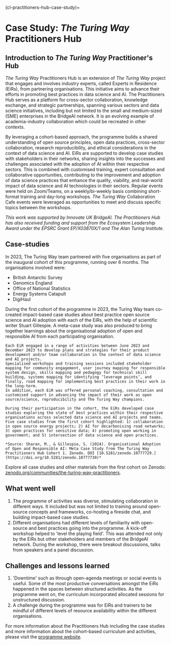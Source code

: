 (cl-practitioners-hub-case-study)=
# Case Study: _The Turing Way_ Practitioners Hub 
<!--
Figure build is failing, this needs to be fixed
```{figure} ../figures/practitioners-hub-experts.*
---
height: 400px
name: practitioners-hub-experts
alt: Cartoon-like sketch with text at the top in an arc reading "practitioners hub - experts in residence". The Turing Way logo is featured in the centre. Around the logo is a thick oval with different colour bands, each with an image. These include a heart, a tree, a car, a spanner, a lightning bolt, a paint palette and a graph. Around the edge of the circle are lots of colourful stick figures interacting with each other in groups. Some appear to be talking, and some shaking hands... 
---
Practitioners' hub experts. 
_The Turing Way_ project illustration by Scriberia. Used under a CC-BY 4.0 licence. DOI: [10.5281/zenodo.3332807](https://doi.org/10.5281/zenodo.3332807).
```
-->
## Introduction to _The Turing Way_ Practitioner's Hub 

_The Turing Way_ Practitioners Hub is an extension of _The Turing Way_ project that engages and involves industry experts, called Experts in Residence (EiRs), from partnering organisations.
This initiative aims to advance their efforts in promoting best practices in data science and AI.
The Practitioners Hub serves as a platform for cross-sector collaboration, knowledge exchange, and strategic partnerships, spanning various sectors and data science initiatives, including but not limited to the small and medium-sized (SME) enterprises in the BridgeAI network.
It is an evolving example of academia-industry collaboration which could be recreated in other contexts. 

By leveraging a cohort-based approach, the programme builds a shared understanding of open source principles, open data practices, cross-sector collaboration, research reproducibility, and ethical considerations in the context of data science and AI.
EiRs are supported to develop case studies with stakeholders in their networks, sharing insights into the successes and challenges associated with the adoption of AI within their respective sectors.
This is combined with customised training, expert consultation and collaborative opportunities, contributing to the improvement and adoption of data science practices that enhance the quality, viability, and real-world impact of data science and AI technologies in their sectors.
Regular events were held on Zoom/Teams, on a weekly/bi-weekly basis combining short-format training and day-long workshops. 
_The Turing Way_ Collaboration Cafe events were leveraged as opportunities to meet and discuss specific topics between the workshops.

*This work was supported by Innovate UK BridgeAI. The Practitioners Hub has also received funding and support from the Ecosystem Leadership Award under the EPSRC Grant EP/X03870X/1 and The Alan Turing Institute.*

## Case-studies 

In 2023, The Turing Way team partnered with five organisations as part of the inaugural cohort of this programme, running over 6 months. The organisations involved were: 
- British Antarctic Survey
- Genomics England
- Office of National Statistics
- Energy Systems Catapult
- DigiHaul

During the first cohort of the programme in 2023, the Turing Way team co-created impact-based case studies about best practice open source science and AI adoption with each of the EiRs, with the help of scientific writer Stuart Gillespie.
A meta-case study was also produced to bring together learnings about the organisational adoption of open and responsible AI from each participating organisation. 

```{admonition} Excerpt from Meta-Case Study from the Practitioners Hub, 2024
Each EiR engaged in a range of activities between June 2023 and December 2023 to develop plans and strategies for their product development and/or team collaboration in the context of data science and AI projects.
Specialised workshops and training sessions included stakeholder mapping for community engagement, user journey mapping for responsible system design, skills mapping and pedagogy for technical skill building, systems mapping for identifying ‘leverage points’, and finally, road mapping for implementing best practices in their work in the long-term.
In addition, each EiR was offered personal coaching, consultation and customised support in advancing the impact of their work as open source/science, reproducibility and The Turing Way champions.

During their participation in the cohort, the EiRs developed case studies exploring the state of best practices within their respective organisations across selected data science and AI projects and teams.
Five case studies from the first cohort highlighted: 1) collaboration in open source energy projects; 2) AI for decarbonising road networks; 3) open practices for sensitive data; 4) promoting open working in government; and 5) intersection of data science and open practices.

*Source: Sharan, M., & Gillespie, S. (2024). Organisational Adoption of Open and Responsible AI: Meta Case Study from The Turing Way Practitioners Hub Cohort 1. Zenodo. DOI [10.5281/zenodo.10777729.](https://doi.org/10.5281/zenodo.10777730)*
```

Explore all case studies and other materials from the first cohort on Zenodo: [zenodo.org/communities/the-turing-way-practitioners](https://zenodo.org/communities/the-turing-way-practitioners).

## What went well 

1. The programme of activities was diverse, stimulating collaboration in different ways. It included but was not limited to training around open-source concepts and frameworks, co-hosting a fireside chat, and building impact-based case studies.  
2. Different organisations had different levels of familiarity with open-source and best practices going into the programme. A kick-off workshop helped to 'level the playing field'. This was attended not only by the EiRs but other stakeholders and members of the BridgeAI network.
During the workshop, there were breakout discussions, talks from speakers and a panel discussion. 

## Challenges and lessons learned 

1. 'Downtime' such as through open-agenda meetings or social events is useful. Some of the most productive conversations amongst the EiRs happened in the spaces between structured activities. As the programme went on, the curriculum incorporated allocated sessions for unstructured discussion.
2. A challenge during the programme was for EiRs and trainers to be mindful of different levels of resource availability within the different organisations. 

For more information about the Practitioners Hub including the case studies and more information about the cohort-based curriculum and activities, please visit the [programme website](https://www.turing.ac.uk/turing-way-practitioners-hub).
